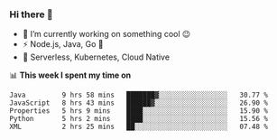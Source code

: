 ### Hi there 👋

<!--
**nodejh/nodejh** is a ✨ _special_ ✨ repository because its `README.md` (this file) appears on your GitHub profile.

Here are some ideas to get you started:

- 🔭 I’m currently working on ...
- 🌱 I’m currently learning ...
- 👯 I’m looking to collaborate on ...
- 🤔 I’m looking for help with ...
- 💬 Ask me about ...
- 📫 How to reach me: ...
- 😄 Pronouns: ...
- ⚡ Fun fact: ...
-->

- 🔭 I’m currently working on something cool :wink:
- ⚡ Node.js, Java, Go :thought_balloon:
- 🤖 Serverless, Kubernetes, Cloud Native

📊 **This week I spent my time on**

<!--START_SECTION:waka-->
```text
Java         9 hrs 58 mins   ███████▓░░░░░░░░░░░░░░░░░   30.77 % 
JavaScript   8 hrs 43 mins   ██████▓░░░░░░░░░░░░░░░░░░   26.90 % 
Properties   5 hrs 9 mins    ████░░░░░░░░░░░░░░░░░░░░░   15.90 % 
Python       5 hrs 2 mins    ████░░░░░░░░░░░░░░░░░░░░░   15.56 % 
XML          2 hrs 25 mins   ██░░░░░░░░░░░░░░░░░░░░░░░   07.48 % 
```
<!--END_SECTION:waka-->


<!--
:traffic_light: **Visitors**

![visitors](https://visitor-badge.glitch.me/badge?page_id=nodejh.nodejh)
-->
